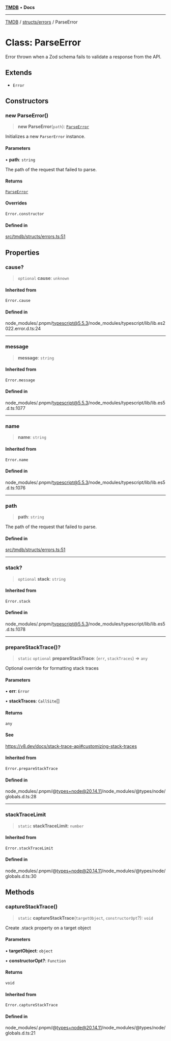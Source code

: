 [**TMDB**](../../../README.md) • **Docs**

***

[TMDB](../../../README.md) / [structs/errors](../README.md) / ParseError

# Class: ParseError

Error thrown when a Zod schema fails to validate a response from the API.

## Extends

- `Error`

## Constructors

### new ParseError()

> **new ParseError**(`path`): [`ParseError`](ParseError.md)

Initializes a new `ParserError` instance.

#### Parameters

• **path**: `string`

The path of the request that failed to parse.

#### Returns

[`ParseError`](ParseError.md)

#### Overrides

`Error.constructor`

#### Defined in

[src/tmdb/structs/errors.ts:51](https://github.com/Norviah/media-hub/blob/d809718af017974e095f312fcfa8bfdf58d3e3e5/src/tmdb/structs/errors.ts#L51)

## Properties

### cause?

> `optional` **cause**: `unknown`

#### Inherited from

`Error.cause`

#### Defined in

node\_modules/.pnpm/typescript@5.5.3/node\_modules/typescript/lib/lib.es2022.error.d.ts:24

***

### message

> **message**: `string`

#### Inherited from

`Error.message`

#### Defined in

node\_modules/.pnpm/typescript@5.5.3/node\_modules/typescript/lib/lib.es5.d.ts:1077

***

### name

> **name**: `string`

#### Inherited from

`Error.name`

#### Defined in

node\_modules/.pnpm/typescript@5.5.3/node\_modules/typescript/lib/lib.es5.d.ts:1076

***

### path

> **path**: `string`

The path of the request that failed to parse.

#### Defined in

[src/tmdb/structs/errors.ts:51](https://github.com/Norviah/media-hub/blob/d809718af017974e095f312fcfa8bfdf58d3e3e5/src/tmdb/structs/errors.ts#L51)

***

### stack?

> `optional` **stack**: `string`

#### Inherited from

`Error.stack`

#### Defined in

node\_modules/.pnpm/typescript@5.5.3/node\_modules/typescript/lib/lib.es5.d.ts:1078

***

### prepareStackTrace()?

> `static` `optional` **prepareStackTrace**: (`err`, `stackTraces`) => `any`

Optional override for formatting stack traces

#### Parameters

• **err**: `Error`

• **stackTraces**: `CallSite`[]

#### Returns

`any`

#### See

https://v8.dev/docs/stack-trace-api#customizing-stack-traces

#### Inherited from

`Error.prepareStackTrace`

#### Defined in

node\_modules/.pnpm/@types+node@20.14.11/node\_modules/@types/node/globals.d.ts:28

***

### stackTraceLimit

> `static` **stackTraceLimit**: `number`

#### Inherited from

`Error.stackTraceLimit`

#### Defined in

node\_modules/.pnpm/@types+node@20.14.11/node\_modules/@types/node/globals.d.ts:30

## Methods

### captureStackTrace()

> `static` **captureStackTrace**(`targetObject`, `constructorOpt`?): `void`

Create .stack property on a target object

#### Parameters

• **targetObject**: `object`

• **constructorOpt?**: `Function`

#### Returns

`void`

#### Inherited from

`Error.captureStackTrace`

#### Defined in

node\_modules/.pnpm/@types+node@20.14.11/node\_modules/@types/node/globals.d.ts:21

